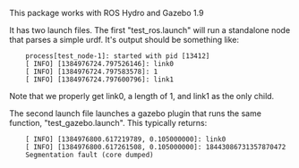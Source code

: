 This package works with ROS Hydro and Gazebo 1.9

It has two launch files. The first "test_ros.launch" will run a standalone node
that parses a simple urdf. It's output should be something like:

        process[test_node-1]: started with pid [13412]
        [ INFO] [1384976724.797526146]: link0
        [ INFO] [1384976724.797583578]: 1
        [ INFO] [1384976724.797600796]: link1

Note that we properly get link0, a length of 1, and link1 as the only child.

The second launch file launches a gazebo plugin that runs the same function,
"test_gazebo.launch". This typically returns:

        [ INFO] [1384976800.617219789, 0.105000000]: link0
        [ INFO] [1384976800.617261508, 0.105000000]: 18443086731357870472
        Segmentation fault (core dumped)


